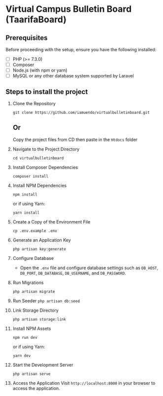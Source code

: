 # Virtual Campus Bulletin Board (TaarifaBoard)

Prerequisites
-------------

Before proceeding with the setup, ensure you have the following installed:

-   [ ]  PHP (>= 7.3.0)
-   [ ]  Composer
-   [ ]  Node.js (with npm or yarn)
-   [ ]  MySQL or any other database system supported by Laravel

Steps to install the project
-----

1.  Clone the Repository

    `git clone https://github.com/iamuendo/virtualbulletinboard.git`

    ## Or

    Copy the project files from CD then paste in the `Htdocs` folder

2.  Navigate to the Project Directory


    `cd virtualbulletinboard`

3.  Install Composer Dependencies

    `composer install`

4.  Install NPM Dependencies

    `npm install`

    or if using Yarn:


    `yarn install`

5.  Create a Copy of the Environment File

    `cp .env.example .env`

6.  Generate an Application Key

    `php artisan key:generate`

7.  Configure Database

    -   Open the `.env` file and configure database settings such as `DB_HOST`, `DB_PORT`, `DB_DATABASE`, `DB_USERNAME`, and `DB_PASSWORD`.
8.  Run Migrations

    `php artisan migrate`

9.  Run Seeder
    `php artisan db:seed`

10. Link Storage Directory

    `php artisan storage:link`

11. Install NPM Assets

    `npm run dev`

    or if using Yarn:

    `yarn dev`

12. Start the Development Server

    `php artisan serve`

13. Access the Application Visit `http://localhost:8000` in your browser to access the application.